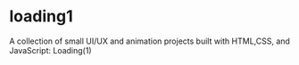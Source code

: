 # loading1
A collection of small UI/UX and animation projects built with HTML,CSS, and JavaScript: Loading(1)

